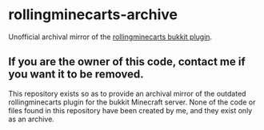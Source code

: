 # rollingminecarts-archive

Unofficial archival mirror of the [rollingminecarts bukkit plugin](https://dev.bukkit.org/projects/rollingminecarts).

## If you are the owner of this code, contact me if you want it to be removed.

This repository exists so as to provide an archival mirror of the outdated rollingminecarts plugin for the bukkit Minecraft server.
None of the code or files found in this repository have been created by me, and they exist only as an archive.
